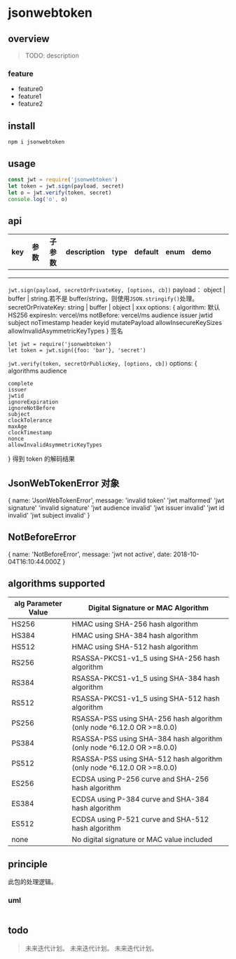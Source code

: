 # jsonwebtoken

## overview

> TODO: description

### feature

- feature0
- feature1
- feature2

## install

`npm i jsonwebtoken`

## usage

```js
const jwt = require('jsonwebtoken')
let token = jwt.sign(payload, secret)
let o = jwt.verify(token, secret)
console.log('o', o)
```

## api

<!-- prettier-ignore-start -->
|key|参数|子参数|description|type|default|enum|demo|||
|-|-|-|-|-|-|-|-|-|-|
|||||||||||
|||||||||||
|||||||||||
<!-- prettier-ignore-end -->

`jwt.sign(payload, secretOrPrivateKey, [options, cb])`
payload： object | buffer | string.若不是 buffer/string，则使用`JSON.stringify()`处理。
secretOrPrivateKey: string | buffer | object | xxx
options: {
algorithm: 默认 HS256
expiresIn: vercel/ms
notBefore: vercel/ms
audience
issuer
jwtid
subject
noTimestamp
header
keyid
mutatePayload
allowInsecureKeySizes
allowInvalidAsymmetricKeyTypes
}
签名

```
let jwt = require('jsonwebtoken')
let token = jwt.sign({foo: 'bar'}, 'secret')
```

`jwt.verify(token, secretOrPublicKey, [options, cb])`
options: {
algorithms
audience

    complete
    issuer
    jwtid
    ignoreExpiration
    ignoreNotBefore
    subject
    clockTolerance
    maxAge
    clockTimestamp
    nonce
    allowInvalidAsymmetricKeyTypes

}
得到 token 的解码结果

## JsonWebTokenError 对象

{
name: 'JsonWebTokenError',
message: 'invalid token'
'jwt malformed'
'jwt signature'
'invalid signature'
'jwt audience invalid'
'jwt issuer invalid'
'jwt id invalid'
'jwt subject invalid'
}

## NotBeforeError

{
name: 'NotBeforeError',
message: 'jwt not active',
date: 2018-10-04T16:10:44.000Z
}

## algorithms supported

| alg Parameter Value | Digital Signature or MAC Algorithm                                     |
| ------------------- | ---------------------------------------------------------------------- |
| HS256               | HMAC using SHA-256 hash algorithm                                      |
| HS384               | HMAC using SHA-384 hash algorithm                                      |
| HS512               | HMAC using SHA-512 hash algorithm                                      |
| RS256               | RSASSA-PKCS1-v1_5 using SHA-256 hash algorithm                         |
| RS384               | RSASSA-PKCS1-v1_5 using SHA-384 hash algorithm                         |
| RS512               | RSASSA-PKCS1-v1_5 using SHA-512 hash algorithm                         |
| PS256               | RSASSA-PSS using SHA-256 hash algorithm (only node ^6.12.0 OR >=8.0.0) |
| PS384               | RSASSA-PSS using SHA-384 hash algorithm (only node ^6.12.0 OR >=8.0.0) |
| PS512               | RSASSA-PSS using SHA-512 hash algorithm (only node ^6.12.0 OR >=8.0.0) |
| ES256               | ECDSA using P-256 curve and SHA-256 hash algorithm                     |
| ES384               | ECDSA using P-384 curve and SHA-384 hash algorithm                     |
| ES512               | ECDSA using P-521 curve and SHA-512 hash algorithm                     |
| none                | No digital signature or MAC value included                             |

## principle

此包的处理逻辑。

### uml

```

```

## todo

> 未来迭代计划。
> 未来迭代计划。
> 未来迭代计划。
